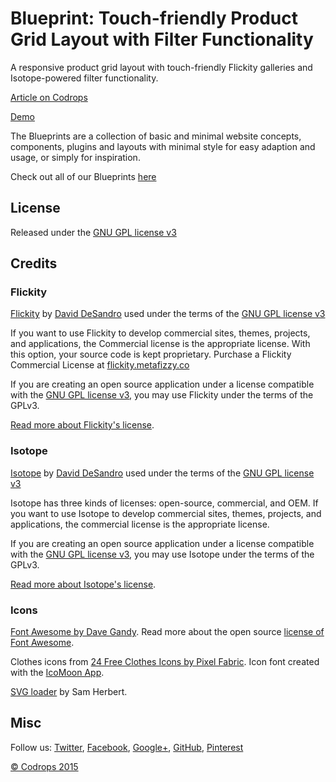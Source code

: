 # Blueprint: Touch-friendly Product Grid Layout with Filter Functionality

A responsive product grid layout with touch-friendly Flickity galleries and Isotope-powered filter functionality.

[Article on Codrops](http://tympanus.net/codrops/?p=24206)

[Demo](http://tympanus.net/Blueprints/FilterableProductGrid/)

The Blueprints are a collection of basic and minimal website concepts, components, plugins and layouts with minimal style for easy adaption and usage, or simply for inspiration.

Check out all of our Blueprints [here](http://tympanus.net/codrops/category/blueprints/)

## License

Released under the [GNU GPL license v3](https://www.gnu.org/licenses/gpl-3.0.html)

## Credits 

### Flickity 
[Flickity](http://flickity.metafizzy.co/) by [David DeSandro](http://desandro.com/) used under the terms of the [GNU GPL license v3](https://www.gnu.org/licenses/gpl-3.0.html)

If you want to use Flickity to develop commercial sites, themes, projects, and applications, the Commercial license is the appropriate license. With this option, your source code is kept proprietary. Purchase a Flickity Commercial License at [flickity.metafizzy.co](http://flickity.metafizzy.co/#commerical-license)

If you are creating an open source application under a license compatible with the [GNU GPL license v3](https://www.gnu.org/licenses/gpl-3.0.html), you may use Flickity under the terms of the GPLv3.

[Read more about Flickity's license](http://flickity.metafizzy.co/license.html).

### Isotope 
[Isotope](http://isotope.metafizzy.co/) by [David DeSandro](http://desandro.com/) used under the terms of the [GNU GPL license v3](https://www.gnu.org/licenses/gpl-3.0.html)

Isotope has three kinds of licenses: open-source, commercial, and OEM. If you want to use Isotope to develop commercial sites, themes, projects, and applications, the commercial license is the appropriate license. 

If you are creating an open source application under a license compatible with the [GNU GPL license v3](https://www.gnu.org/licenses/gpl-3.0.html), you may use Isotope under the terms of the GPLv3.

[Read more about Isotope's license](http://isotope.metafizzy.co/license.html).

### Icons 
[Font Awesome by Dave Gandy](http://fontawesome.io). Read more about the open source [license of Font Awesome](https://fortawesome.github.io/Font-Awesome/license/).

Clothes icons from [24 Free Clothes Icons by Pixel Fabric](http://pixel-fabric.com/24-clothes-icons-20). Icon font created with the [IcoMoon App](https://icomoon.io/app/#/select).

[SVG loader](http://samherbert.net/svg-loaders/) by Sam Herbert.

## Misc

Follow us: [Twitter](http://www.twitter.com/codrops), [Facebook](http://www.facebook.com/pages/Codrops/159107397912), [Google+](https://plus.google.com/101095823814290637419), [GitHub](https://github.com/codrops), [Pinterest](http://www.pinterest.com/codrops/)

[© Codrops 2015](http://www.codrops.com)


